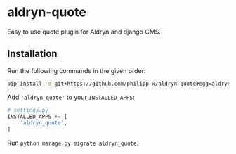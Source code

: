 aldryn-quote
============

Easy to use quote plugin for Aldryn and django CMS.

Installation
------------

Run the following commands in the given order:

```bash
pip install -e git+https://github.com/philipp-x/aldryn-quote#egg=aldryn-quote
```

Add `'aldryn_quote'` to your `INSTALLED_APPS`:

```python
# settings.py
INSTALLED_APPS += [
    'aldryn_quote',
]
```

Run `python manage.py migrate aldryn_quote`.
